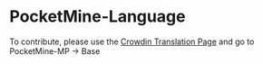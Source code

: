 # PocketMine-Language

To contribute, please use the [Crowdin Translation Page](http://translate.pocketmine.net/) and go to PocketMine-MP -> Base
